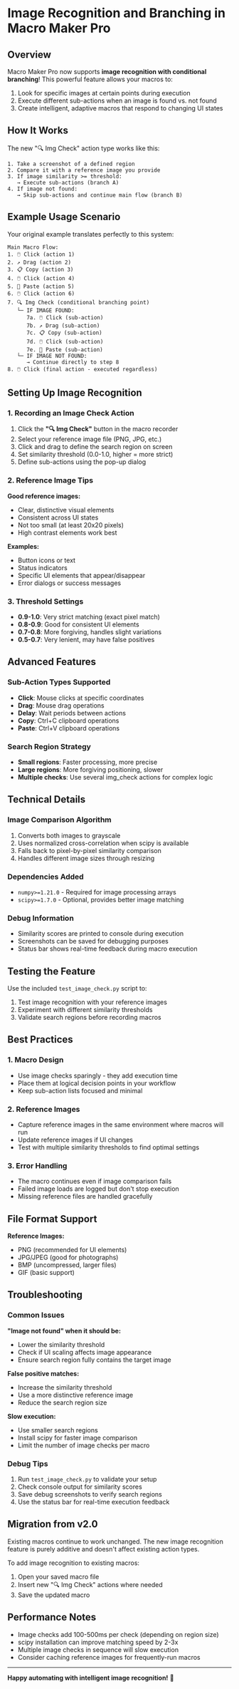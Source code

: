 # Image Recognition and Branching in Macro Maker Pro

## Overview

Macro Maker Pro now supports **image recognition with conditional branching**! This powerful feature allows your macros to:

1. Look for specific images at certain points during execution
2. Execute different sub-actions when an image is found vs. not found
3. Create intelligent, adaptive macros that respond to changing UI states

## How It Works

The new "🔍 Img Check" action type works like this:

```
1. Take a screenshot of a defined region
2. Compare it with a reference image you provide
3. If image similarity >= threshold:
   → Execute sub-actions (branch A)
4. If image not found:
   → Skip sub-actions and continue main flow (branch B)
```

## Example Usage Scenario

Your original example translates perfectly to this system:

```
Main Macro Flow:
1. 🖱️ Click (action 1)
2. ↗️ Drag (action 2) 
3. 📋 Copy (action 3)
4. 🖱️ Click (action 4)
5. 📄 Paste (action 5)
6. 🖱️ Click (action 6)
7. 🔍 Img Check (conditional branching point)
   └─ IF IMAGE FOUND:
      7a. 🖱️ Click (sub-action)
      7b. ↗️ Drag (sub-action)
      7c. 📋 Copy (sub-action)
      7d. 🖱️ Click (sub-action)
      7e. 📄 Paste (sub-action)
   └─ IF IMAGE NOT FOUND:
      → Continue directly to step 8
8. 🖱️ Click (final action - executed regardless)
```

## Setting Up Image Recognition

### 1. Recording an Image Check Action

1. Click the **"🔍 Img Check"** button in the macro recorder
2. Select your reference image file (PNG, JPG, etc.)
3. Click and drag to define the search region on screen
4. Set similarity threshold (0.0-1.0, higher = more strict)
5. Define sub-actions using the pop-up dialog

### 2. Reference Image Tips

**Good reference images:**
- Clear, distinctive visual elements
- Consistent across UI states
- Not too small (at least 20x20 pixels)
- High contrast elements work best

**Examples:**
- Button icons or text
- Status indicators
- Specific UI elements that appear/disappear
- Error dialogs or success messages

### 3. Threshold Settings

- **0.9-1.0**: Very strict matching (exact pixel match)
- **0.8-0.9**: Good for consistent UI elements  
- **0.7-0.8**: More forgiving, handles slight variations
- **0.5-0.7**: Very lenient, may have false positives

## Advanced Features

### Sub-Action Types Supported
- **Click**: Mouse clicks at specific coordinates
- **Drag**: Mouse drag operations  
- **Delay**: Wait periods between actions
- **Copy**: Ctrl+C clipboard operations
- **Paste**: Ctrl+V clipboard operations

### Search Region Strategy
- **Small regions**: Faster processing, more precise
- **Large regions**: More forgiving positioning, slower
- **Multiple checks**: Use several img_check actions for complex logic

## Technical Details

### Image Comparison Algorithm
1. Converts both images to grayscale
2. Uses normalized cross-correlation when scipy is available
3. Falls back to pixel-by-pixel similarity comparison
4. Handles different image sizes through resizing

### Dependencies Added
- `numpy>=1.21.0` - Required for image processing arrays
- `scipy>=1.7.0` - Optional, provides better image matching

### Debug Information
- Similarity scores are printed to console during execution  
- Screenshots can be saved for debugging purposes
- Status bar shows real-time feedback during macro execution

## Testing the Feature

Use the included `test_image_check.py` script to:
1. Test image recognition with your reference images
2. Experiment with different similarity thresholds
3. Validate search regions before recording macros

## Best Practices

### 1. Macro Design
- Use image checks sparingly - they add execution time
- Place them at logical decision points in your workflow
- Keep sub-action lists focused and minimal

### 2. Reference Images
- Capture reference images in the same environment where macros will run
- Update reference images if UI changes
- Test with multiple similarity thresholds to find optimal settings

### 3. Error Handling  
- The macro continues even if image comparison fails
- Failed image loads are logged but don't stop execution
- Missing reference files are handled gracefully

## File Format Support

**Reference Images:**
- PNG (recommended for UI elements)
- JPG/JPEG (good for photographs) 
- BMP (uncompressed, larger files)
- GIF (basic support)

## Troubleshooting

### Common Issues

**"Image not found" when it should be:**
- Lower the similarity threshold
- Check if UI scaling affects image appearance
- Ensure search region fully contains the target image

**False positive matches:**
- Increase the similarity threshold
- Use a more distinctive reference image
- Reduce the search region size

**Slow execution:**
- Use smaller search regions
- Install scipy for faster image comparison
- Limit the number of image checks per macro

### Debug Tips

1. Run `test_image_check.py` to validate your setup
2. Check console output for similarity scores
3. Save debug screenshots to verify search regions
4. Use the status bar for real-time execution feedback

## Migration from v2.0

Existing macros continue to work unchanged. The new image recognition feature is purely additive and doesn't affect existing action types.

To add image recognition to existing macros:
1. Open your saved macro file
2. Insert new "🔍 Img Check" actions where needed
3. Save the updated macro

## Performance Notes

- Image checks add 100-500ms per check (depending on region size)
- scipy installation can improve matching speed by 2-3x
- Multiple image checks in sequence will slow execution
- Consider caching reference images for frequently-run macros

---

**Happy automating with intelligent image recognition!** 🚀

